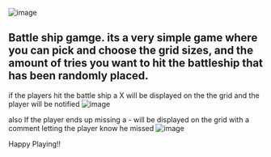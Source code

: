 ![image](https://user-images.githubusercontent.com/100727900/173942609-5b99cfd9-2a43-429a-8c73-5d97a223740b.png)

Battle ship gamge.
its a very simple game where you can pick and choose the grid sizes,
and the amount of tries you want to hit the battleship that has been randomly placed.
----------------------------------------------------------------------------------------------------------------------------
if the players hit the battle ship a X will be displayed on the the grid and the player will be notified
![image](https://user-images.githubusercontent.com/100727900/173953735-fa11bf78-3d90-4e0a-b635-fd48f031f4b4.png)


also If the player ends up missing a - will be displayed on the grid with a comment letting the player know he missed
![image](https://user-images.githubusercontent.com/100727900/173951845-55b3db07-522b-4e5e-8260-5a4196accaa2.png)

Happy Playing!!
